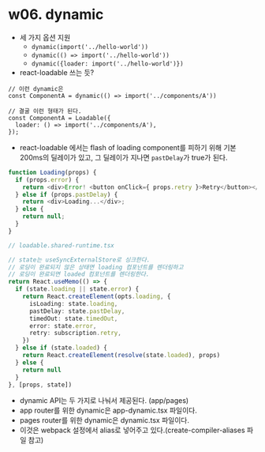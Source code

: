 # w06. dynamic

- 세 가지 옵션 지원
    - `dynamic(import('../hello-world'))`
    - `dynamic(() => import('../hello-world'))`
    - `dynamic({loader: import('../hello-world')})`
- react-loadable 쓰는 듯?

```tsx
// 이런 dynamic은
const ComponentA = dynamic(() => import('../components/A'))

// 결굴 이런 형태가 된다.
const ComponentA = Loadable({
  loader: () => import('../components/A'),
});
```

- react-loadable 에서는 flash of loading component를 피하기 위해 기본 200ms의 딜레이가 있고, 그 딜레이가 지나면 `pastDelay`가 true가 된다.

```ts
function Loading(props) {
  if (props.error) {
    return <div>Error! <button onClick={ props.retry }>Retry</button></div>;
  } else if (props.pastDelay) {
    return <div>Loading...</div>;
  } else {
    return null;
  }
}
```

```ts
// loadable.shared-runtime.tsx

// state는 useSyncExternalStore로 싱크한다.
// 로딩이 완료되지 않은 상태면 loading 컴포넌트를 렌더링하고
// 로딩이 완료되면 loaded 컴포넌트를 렌더링한다.
return React.useMemo(() => {
  if (state.loading || state.error) {
    return React.createElement(opts.loading, {
      isLoading: state.loading,
      pastDelay: state.pastDelay,
      timedOut: state.timedOut,
      error: state.error,
      retry: subscription.retry,
    })
  } else if (state.loaded) {
    return React.createElement(resolve(state.loaded), props)
  } else {
    return null
  }
}, [props, state])
```

- dynamic API는 두 가지로 나눠서 제공된다. (app/pages)
- app router를 위한 dynamic은 app-dynamic.tsx 파일이다.
- pages router를 위한 dynamic은 dynamic.tsx 파일이다.
- 이것은 webpack 설정에서 alias로 넣어주고 있다.(create-compiler-aliases 파일 참고)
